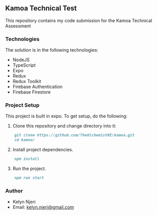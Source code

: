 ## Kamoa Technical Test
This repository contains my code submission for the Kamoa Technical Assessment

### Technologies
The solution is in the following technologies:
- NodeJS
- TypeScript
- Expo
- Redux
- Redux Toolkit
- Firebase Authentication
- Firebase Firestore


### Project Setup
This project is built in expo. To get setup, do the following:
1. Clone this repository and change directory into it:
```markdown
    git clone https://github.com/TheAlchemistKE/kamoa.git
    cd kamoa/
```
2. Install project dependencies.
```markdown
    npm install
```
3. Run the project.
```markdown
    npm run start
```


### Author
- Kelyn Njeri
- Email: [kelyn.njeri@gmail.com](mailto:kelyn.njeri@gmail.com)


